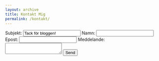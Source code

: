 ```yaml
---
layout: archive
title: Kontakt Mig
permalink: /kontakt/
---
```


<form action="mailto:jmuk06@gmail.com" method="POST">
  <label>Subjekt: <input type="text" name="_subject" value="Tack för bloggen!"/></label>
  <label>Namn: <input type="text" name="name" required> </label>
  <label>Epost: <input type="email" name="_replyto" required></label>
  <label>Meddelande: <textarea name="message" required></textarea></label>
  <input type="submit" value="Send">
  <input type="hidden" name="_next" value="/">
</form>
